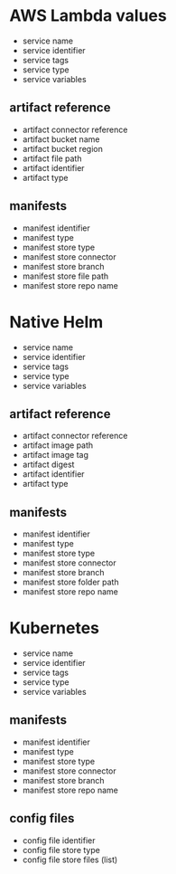 # AWS Lambda values

- service name
- service identifier
- service tags
- service type
- service variables

## artifact reference

- artifact connector reference
- artifact bucket name
- artifact bucket region
- artifact file path
- artifact identifier
- artifact type

## manifests

- manifest identifier
- manifest type
- manifest store type
- manifest store connector
- manifest store branch
- manifest store file path
- manifest store repo name

# Native Helm

- service name
- service identifier
- service tags
- service type
- service variables

## artifact reference

- artifact connector reference
- artifact image path
- artifact image tag
- artifact digest
- artifact identifier
- artifact type

## manifests

- manifest identifier
- manifest type
- manifest store type
- manifest store connector
- manifest store branch
- manifest store folder path
- manifest store repo name

# Kubernetes

- service name
- service identifier
- service tags
- service type
- service variables

## manifests

- manifest identifier
- manifest type
- manifest store type
- manifest store connector
- manifest store branch
- manifest store repo name

## config files

- config file identifier
- config file store type
- config file store files (list)